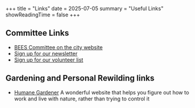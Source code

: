 +++
title = "Links"
date = 2025-07-05
summary = "Useful Links"
showReadingTime = false
+++
## Committee Links
* [BEES Committee on the city
    website](https://easthamptonma.gov/744/Biodiversity-Environment-Ecological-Sust)
* [Sign up for our newsletter](https://gaggle.email/join/easthampton-bees-announce@gaggle.email)
* [Sign up for our volunteer
    list](https://gaggle.email/join/easthampton-bees-volunteer@gaggle.email)
## Gardening and Personal Rewilding links
* [Humane Gardener](https://www.humanegardener.com/) A wonderful website that helps you figure out
    how to work and live with nature, rather than trying to control it

